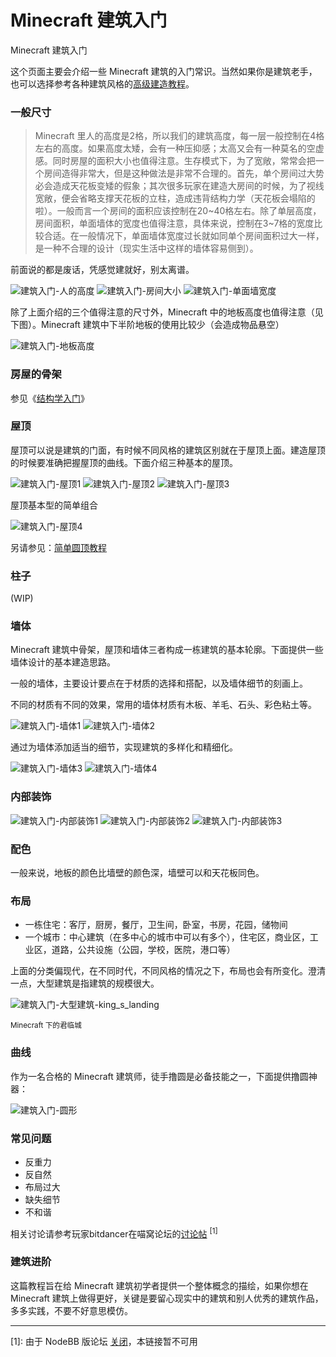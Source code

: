 # Minecraft 建筑入门

Minecraft 建筑入门

这个页面主要会介绍一些 Minecraft 建筑的入门常识。当然如果你是建筑老手，也可以选择参考各种建筑风格的[高级建造教程](tutorial/building/building-style)。

### 一般尺寸

> Minecraft 里人的高度是2格，所以我们的建筑高度，每一层一般控制在4格左右的高度。如果高度太矮，会有一种压抑感；太高又会有一种莫名的空虚感。同时房屋的面积大小也值得注意。生存模式下，为了宽敞，常常会把一个房间造得非常大，但是这种做法是非常不合理的。首先，单个房间过大势必会造成天花板变矮的假象；其次很多玩家在建造大房间的时候，为了视线宽敞，便会省略支撑天花板的立柱，造成违背结构力学（天花板会塌陷的啦）。一般而言一个房间的面积应该控制在20\~40格左右。除了单层高度，房间面积，单面墙体的宽度也值得注意，具体来说，控制在3\~7格的宽度比较合适。在一般情况下，单面墙体宽度过长就如同单个房间面积过大一样，是一种不合理的设计（现实生活中这样的墙体容易侧到）。 

前面说的都是废话，凭感觉建就好，别太离谱。

![建筑入门-人的高度](../../assets/images/building-tutorial/TooltipFilter.png)    ![建筑入门-房间大小](../../assets/images/building-tutorial/建筑入门-房间大小.png)    ![建筑入门-单面墙宽度](../../assets/images/building-tutorial/建筑入门-单面墙宽度.png)

除了上面介绍的三个值得注意的尺寸外，Minecraft 中的地板高度也值得注意（见下图）。Minecraft 建筑中下半阶地板的使用比较少（会造成物品悬空）

![建筑入门-地板高度](../../assets/images/building-tutorial/建筑入门-地板高度.png)

### 房屋的骨架

参见《[结构学入门](tutorial/building/architechture-introduction)》

### 屋顶

屋顶可以说是建筑的门面，有时候不同风格的建筑区别就在于屋顶上面。建造屋顶的时候要准确把握屋顶的曲线。下面介绍三种基本的屋顶。

![建筑入门-屋顶1](../../assets/images/building-tutorial/建筑入门-屋顶1.png)    ![建筑入门-屋顶2](../../assets/images/building-tutorial/建筑入门-屋顶2.png)    ![建筑入门-屋顶3](../../assets/images/building-tutorial/建筑入门-屋顶3.png)

屋顶基本型的简单组合

![建筑入门-屋顶4](../../assets/images/building-tutorial/建筑入门-屋顶4.png)

另请参见：[简单圆顶教程](tutorial/building/tutorial-dome)

### 柱子

(WIP)

### 墙体

Minecraft 建筑中骨架，屋顶和墙体三者构成一栋建筑的基本轮廓。下面提供一些墙体设计的基本建造思路。

一般的墙体，主要设计要点在于材质的选择和搭配，以及墙体细节的刻画上。

不同的材质有不同的效果，常用的墙体材质有木板、羊毛、石头、彩色粘土等。

![建筑入门-墙体1](../../assets/images/building-tutorial/建筑入门-墙体1.png)    ![建筑入门-墙体2](../../assets/images/building-tutorial/建筑入门-墙体2.png)

通过为墙体添加适当的细节，实现建筑的多样化和精细化。

![建筑入门-墙体3](../../assets/images/building-tutorial/建筑入门-墙体3.png)    ![建筑入门-墙体4](../../assets/images/building-tutorial/建筑入门-墙体4.png)

### 内部装饰

![建筑入门-内部装饰1](../../assets/images/building-tutorial/建筑入门-内部装饰1.jpg)    ![建筑入门-内部装饰2](../../assets/images/building-tutorial/建筑入门-内部装饰2.jpg)    ![建筑入门-内部装饰3](../../assets/images/building-tutorial/建筑入门-内部装饰3.jpg)

### 配色

一般来说，地板的颜色比墙壁的颜色深，墙壁可以和天花板同色。

### 布局

- 一栋住宅：客厅，厨房，餐厅，卫生间，卧室，书房，花园，储物间
- 一个城市：中心建筑（在多中心的城市中可以有多个），住宅区，商业区，工业区，道路，公共设施（公园，学校，医院，港口等）

上面的分类偏现代，在不同时代，不同风格的情况之下，布局也会有所变化。澄清一点，大型建筑是指建筑的规模很大。

![建筑入门-大型建筑-king_s_landing](../../assets/images/building-tutorial/建筑入门-大型建筑-king_s_landing.jpg)

<sup>Minecraft 下的君临城<sup>

### 曲线

作为一名合格的 Minecraft 建筑师，徒手撸圆是必备技能之一，下面提供撸圆神器：

![建筑入门-圆形](../../assets/images/building-tutorial/建筑入门-圆形.jpg)

### 常见问题

- 反重力
- 反自然
- 布局过大
- 缺失细节
- 不和谐

相关讨论请参考玩家bitdancer在喵窝论坛的[讨论帖](https://bbs.nyaa.cat/topic/95/%E4%BD%9C%E4%B8%BA%E4%B8%80%E4%B8%AA%E4%B8%9A%E4%BD%99mc%E5%BB%BA%E7%AD%91%E5%B8%88%E5%AF%B9%E5%96%B5%E6%9C%8D%E7%9A%84%E5%BB%BA%E7%AD%91%E8%AF%84%E4%BB%B7) <sup>[1]</sup>

### 建筑进阶

这篇教程旨在给 Minecraft 建筑初学者提供一个整体概念的描绘，如果你想在 Minecraft 建筑上做得更好，关键是要留心现实中的建筑和别人优秀的建筑作品，多多实践，不要不好意思模仿。

----

[1]: 由于 NodeBB 版论坛 [关闭](changelogs/2016?id=2016-02-08-新论坛上线及创造组-worldedit-schematics-命名规则更新)，本链接暂不可用

